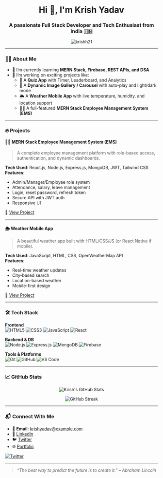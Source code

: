 <h1 align="center">Hi 👋, I'm Krish Yadav</h1>
<h3 align="center">A passionate Full Stack Developer and Tech Enthusiast from India 🇮🇳</h3>

<p align="center">
  <img src="https://komarev.com/ghpvc/?username=krishh21&label=Profile%20views&color=0e75b6&style=flat" alt="krishh21" />
</p>

---

### 🧑‍💻 About Me

- 🌱 I’m currently learning **MERN Stack, Firebase, REST APIs, and DSA**
- 🔭 I’m working on exciting projects like:
  - 🚀 A **Quiz App** with Timer, Leaderboard, and Analytics  
  - 📸 A **Dynamic Image Gallery / Carousel** with auto-play and light/dark mode  
  - 🌦️ A **Weather Mobile App** with live temperature, humidity, and location support  
  - 🧑‍💼 A full-featured **MERN Stack Employee Management System (EMS)**

---

### 🔥 Projects

#### 🧑‍💼 MERN Stack Employee Management System (EMS)
> A complete employee management platform with role-based access, authentication, and dynamic dashboards.

**Tech Used**: React.js, Node.js, Express.js, MongoDB, JWT, Tailwind CSS  
**Features**:
- Admin/Manager/Employee role system
- Attendance, salary, leave management
- Login, reset password, refresh token
- Secure API with JWT auth
- Responsive UI

🔗 [View Project](https://github.com/krishh21/Mern-stack-EMS-client)

---

#### 🌦️ Weather Mobile App
> A beautiful weather app built with HTML/CSS/JS (or React Native if mobile).

**Tech Used**: JavaScript, HTML, CSS, OpenWeatherMap API  
**Features**:
- Real-time weather updates
- City-based search
- Location-based weather
- Mobile-first design

🔗 [View Project](https://github.com/krishh21/weather-app)

---

### 🛠️ Tech Stack

**Frontend**  
![HTML5](https://img.shields.io/badge/html5-E34F26?logo=html5&logoColor=white&style=for-the-badge)
![CSS3](https://img.shields.io/badge/css3-1572B6?logo=css3&logoColor=white&style=for-the-badge)
![JavaScript](https://img.shields.io/badge/javascript-F7DF1E?logo=javascript&logoColor=black&style=for-the-badge)
![React](https://img.shields.io/badge/react-20232A?logo=react&logoColor=61DAFB&style=for-the-badge)

**Backend & DB**  
![Node.js](https://img.shields.io/badge/node.js-339933?logo=node.js&logoColor=white&style=for-the-badge)
![Express.js](https://img.shields.io/badge/express.js-000000?logo=express&logoColor=white&style=for-the-badge)
![MongoDB](https://img.shields.io/badge/mongodb-47A248?logo=mongodb&logoColor=white&style=for-the-badge)
![Firebase](https://img.shields.io/badge/firebase-ffca28?logo=firebase&logoColor=black&style=for-the-badge)

**Tools & Platforms**  
![Git](https://img.shields.io/badge/git-F05032?logo=git&logoColor=white&style=for-the-badge)
![GitHub](https://img.shields.io/badge/github-181717?logo=github&logoColor=white&style=for-the-badge)
![VS Code](https://img.shields.io/badge/VS%20Code-007ACC?logo=visual-studio-code&logoColor=white&style=for-the-badge)

---

### 📈 GitHub Stats

<p align="center">
  <img src="https://github-readme-stats.vercel.app/api?username=krishh21&show_icons=true&theme=tokyonight" alt="Krish's GitHub Stats" />
</p>

<p align="center">
  <img src="https://github-readme-streak-stats.herokuapp.com/?user=krishh21&theme=tokyonight" alt="GitHub Streak" />
</p>

---

### 📬 Connect With Me

- 📧 **Email**: krishyadav@example.com  
- 💼 [LinkedIn](https://www.linkedin.com/in/krishna-yadav-27aa8026a/)  
- 🐦 [Twitter](https://x.com/itskrish24)  
- 🌐 [Portfolio](https://my-portfolio-krishh21s-projects.vercel.app/)  

<p align="left">
  <a href="https://twitter.com/yourhandle" target="blank">
    <img src="https://img.shields.io/badge/Twitter-1DA1F2?logo=twitter&logoColor=white&style=for-the-badge" alt="Twitter" />
  </a>
</p>

---

> _“The best way to predict the future is to create it.” – Abraham Lincoln_
